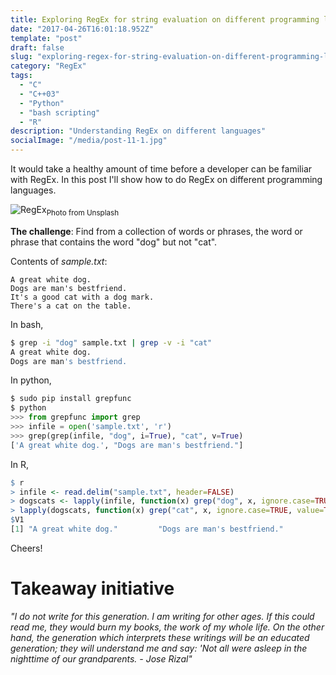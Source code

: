 ```yaml
---
title: Exploring RegEx for string evaluation on different programming languages
date: "2017-04-26T16:01:18.952Z"
template: "post"
draft: false
slug: "exploring-regex-for-string-evaluation-on-different-programming-languages"
category: "RegEx"
tags:
  - "C"
  - "C++03"
  - "Python"
  - "bash scripting"
  - "R"
description: "Understanding RegEx on different languages"
socialImage: "/media/post-11-1.jpg"
---
```


It would take a healthy amount of time before a developer can be familiar with RegEx. In this post I'll show how to do RegEx on different programming languages.

![RegEx](/media/post-11-1.jpg "Expressions.")<sub>Photo from Unsplash</sub>

**The challenge**: Find from a collection of words or phrases, the word or phrase that contains the word "dog" but not "cat".

Contents of _sample.txt_:  
```
A great white dog.
Dogs are man's bestfriend.
It's a good cat with a dog mark.
There's a cat on the table.
```


In bash,  
```sh
$ grep -i "dog" sample.txt | grep -v -i "cat"
A great white dog.
Dogs are man's bestfriend.
```

In python,  
```python
$ sudo pip install grepfunc
$ python
>>> from grepfunc import grep
>>> infile = open('sample.txt', 'r')
>>> grep(grep(infile, "dog", i=True), "cat", v=True)
['A great white dog.', "Dogs are man's bestfriend."]
```

In R,
```r
$ r
> infile <- read.delim("sample.txt", header=FALSE)
> dogscats <- lapply(infile, function(x) grep("dog", x, ignore.case=TRUE, value=TRUE))
> lapply(dogscats, function(x) grep("cat", x, ignore.case=TRUE, value=TRUE, invert=TRUE))
$V1
[1] "A great white dog."         "Dogs are man's bestfriend."
```

Cheers!

# Takeaway initiative
_"I do not write for this generation. I am writing for other ages. If this could read me, they would burn my books, the work of my whole life. On the other hand, the generation which interprets these writings will be an educated generation; they will understand me and say: 'Not all were asleep in the nighttime of our grandparents. - Jose Rizal"_